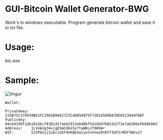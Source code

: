 # GUI-Bitcoin Wallet Generator-BWG

Work's in windows executable.
Program generate bitcoin wallet and save it to txt file.


# Usage:

btc.exe


# Sample:

![Imgur](https://i.imgur.com/6CnV1Te.png)

```
Wallet: 

Privatekey: 224B75C379939BE1FC2961B9462723C48050975F72D24569DA7DE6513944F08F
Publickey:  04c64330f1db10a1bcf8381d1fab42913ab48bf541bb47682421f3e7a6306ef694b9041f2f582691a29c504ba0d082cd15804116bccda5d65a0cb8e94369c69bd7
Address:    1LVxWJg34vjgE5mCDm1Sv7taWHizT9HSWr
WIF:        5J5PbUjzZuEcznEFdVKQE4sCyaYvhtmzDtRYT3kP3rM5FYWVxz7
```
